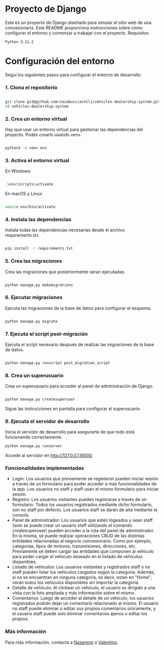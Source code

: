 # Proyecto de Django

Este es un proyecto de Django diseñado para simular el sitio web de una concesionaria. Este README proporciona instrucciones sobre cómo configurar el entorno y comenzar a trabajar con el proyecto.
Requisitos

    Python 3.11.2

# Configuración del entorno

Seguí los siguientes pasos para configurar el entorno de desarrollo:

### 1. Clona el repositorio
```bash

git clone git@github.com:nazabucciarelli/vehicles-dealership-system.git
cd vehicles-dealership-system
```
### 2. Crea un entorno virtual

Hay que usar un entorno virtual para gestionar las dependencias del proyecto. 
Podes crearlo usando venv.
```bash

python3 -m venv env
```
### 3. Activa el entorno virtual

En Windows:
```bash

.\env\Scripts\activate
```
En macOS y Linux:
```bash

source env/bin/activate
```
### 4. Instala las dependencias

Instala todas las dependencias necesarias desde el archivo requirements.txt.
```bash

pip install -r requirements.txt
```
### 5. Crea las migraciones

Crea las migraciones que posteriormente seran ejecutadas.
```bash

python manage.py makemigrations
```
### 6. Ejecutar migraciones

Ejecuta las migraciones de la base de datos para configurar el esquema.
```bash

python manage.py migrate
```
### 7. Ejecuta el script post-migración

Ejecuta el script necesario después de realizar las migraciones de la base de datos. 
```bash

python manage.py runscript post_migration_script
```

### 8. Crea un superusuario

Crea un superusuario para acceder al panel de administración de Django.
```bash

python manage.py createsuperuser
```
Sigue las instrucciones en pantalla para configurar el superusuario.
### 9. Ejecuta el servidor de desarrollo

Inicia el servidor de desarrollo para asegurarte de que todo está funcionando correctamente.

```bash
python manage.py runserver
```
Accede al servidor en http://127.0.0.1:8000/

### Funcionalidades implementadas

- Login: Los usuarios que previamente se registaron pueden iniciar sesión a través de un formulario para poder acceder a más funcionalidades de la app. Los usuarios no staff y staff usan el mismo formulario para iniciar sesión.
- Registro: Los usuarios visitantes pueden registrarse a través de un formulario. Todos los usuarios registrados mediante dicho formulario, son no staff por defecto. Los usuarios staff se darán de alta mediante la consola.
- Panel de administrador: Los usuarios que estén logeados y sean staff (solo se puede crear un usuario staff utilizando el comando createsuperuser) pueden acceder a la ruta del panel de administrador. En la misma, se puede realizar operaciones CRUD de las distintas entidades relacionadas al negocio concesionario. Como por ejemplo, categorías, tipos de motores, transmisiones, direcciones, etc. Previamente se deben cargar las entidades que componen al vehículo para poder cargar el vehículo deseado en el listado de vehículos disponibles.
- Listado de vehículos: Los usuarios visitantes y registrados staff o no staff pueden listar los vehículos cargados según la categoría. Además, si no se encuentran en ninguna categoría, es decir, estan en "Home", verán todos los vehículos disponibles sin importar la categoría.
- Detalle de vehículo: Al clickear un vehículo, el usuario es dirigido a una vista con la foto ampliada y más información sobre el mismo.
- Comentarios: Luego de acceder al detalle de un vehículo, los usuarios registrados podrán dejar un comentario relacionado al mismo. El usuario no staff puede eliminar o editar sus propios comentarios únicamente, y el usuario staff puede solo eliminar comentarios ajenos o editar los propios.

### Más información

Para más información, contacta a [Nazareno](https://github.com/nazabucciarelli) o [Valentino](https://github.com/valentinoarballo).
